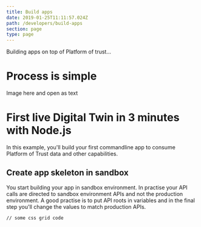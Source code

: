 ```yaml
---
title: Build apps
date: 2019-01-25T11:11:57.024Z
path: /developers/build-apps
section: page
type: page
---
```

Building apps on top of Platform of trust...


# Process is simple

Image here and open as text

# First live Digital Twin in 3 minutes with Node.js

In this example, you'll build your first commandline app to consume Platform of Trust data and other capabilities. 

## Create app skeleton in sandbox 
You start building your app in sandbox environment. In practise your API calls are directed to sandbox environment APIs and not the production environment. A good practise is to put API roots in variables and in the final step you'll change the values to match production APIs. 

<pre><code>// some css grid code </code></pre> 
